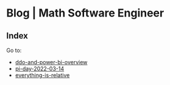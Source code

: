 <!-- Copyright (c) 2021-present Tobias Briones. All rights reserved. -->
<!-- SPDX-License-Identifier: CC-BY-4.0 -->
<!-- This file is part of https://github.com/tobiasbriones/blog -->

<!-- Author: Tobias Briones -->

# Blog | Math Software Engineer

## Index

Go to:

- [ddo-and-power-bi-overview](ds/ddo-and-power-bi-overview)
- [pi-day-2022-03-14](math/pi-day-2022-03-14)
- [everything-is-relative](philosophy/everything-is-relative)
